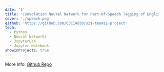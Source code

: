 ```yaml
---
date: '1'
title: 'Convolution Neural Network for Part-Of-Speech Tagging of English and Latin'
cover: './speech.png'
github: 'https://github.com/CSCI4850/s21-team11-project'
tech:
  - Python
  - Neural Networks
  - JupyterLab
  - Jupyter Notebook
showInProjects: true
---
```


More Info: [Github Repo](https://github.com/CSCI4850/s21-team11-project)
